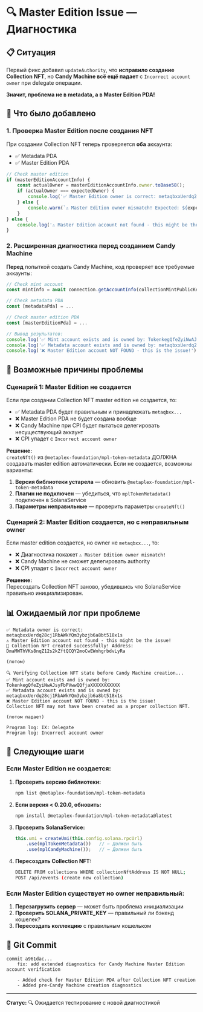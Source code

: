 # 🔍 Master Edition Issue — Диагностика

## 📋 Ситуация

Первый фикс добавил `updateAuthority`, что **исправило создание Collection NFT**, но 
**Candy Machine всё ещё падает** с `Incorrect account owner` при delegate операции.

**Значит, проблема не в metadata, а в Master Edition PDA!**

## 🔧 Что было добавлено

### 1. Проверка Master Edition после создания NFT

При создании Collection NFT теперь проверяется **оба** аккаунта:
- ✅ Metadata PDA
- ✅ Master Edition PDA

```typescript
// Check master edition
if (masterEditionAccountInfo) {
    const actualOwner = masterEditionAccountInfo.owner.toBase58();
    if (actualOwner === expectedOwner) {
        console.log('✅ Master Edition owner is correct: metaqbxxUerdq28cj1RbAWkYQm3ybzjb6a8bt518x1s');
    } else {
        console.warn(`⚠️ Master Edition owner mismatch! Expected: ${expectedOwner}, Got: ${actualOwner}`);
    }
} else {
    console.log('⚠️ Master Edition account not found - this might be the issue!');
}
```

### 2. Расширенная диагностика перед созданием Candy Machine

**Перед** попыткой создать Candy Machine, код проверяет все требуемые аккаунты:

```typescript
// Check mint account
const mintInfo = await connection.getAccountInfo(collectionMintPublicKey);

// Check metadata PDA
const [metadataPda] = ...

// Check master edition PDA
const [masterEditionPda] = ...

// Вывод результатов:
console.log('✅ Mint account exists and is owned by: TokenkegQfeZyiNwAJsyFbPVwwQQfjasRRicxo6tnk');
console.log('✅ Metadata account exists and is owned by: metaqbxxUerdq28cj1RbAWkYQm3ybzjb6a8bt518x1s');
console.log('❌ Master Edition account NOT FOUND - this is the issue!');
```

## 🎯 Возможные причины проблемы

### Сценарий 1: Master Edition не создается

Если при создании Collection NFT master edition не создается, то:
- ✅ Metadata PDA будет правильным и принадлежать `metaqbxx...`
- ❌ Master Edition PDA не будет создана вообще
- ❌ Candy Machine при CPI будет пытаться делегировать несуществующий аккаунт
- ❌ CPI упадет с `Incorrect account owner`

**Решение:**  
`createNft()` из `@metaplex-foundation/mpl-token-metadata` ДОЛЖНА создавать master edition автоматически. 
Если не создается, возможны варианты:

1. **Версия библиотеки устарела** — обновить `@metaplex-foundation/mpl-token-metadata`
2. **Плагин не подключен** — убедиться, что `mplTokenMetadata()` подключен в SolanaService
3. **Параметры неправильные** — проверить параметры `createNft()`

### Сценарий 2: Master Edition создается, но с неправильным owner

Если master edition создается, но owner не `metaqbxx...`, то:
- ❌ Диагностика покажет `⚠️ Master Edition owner mismatch!`
- ❌ Candy Machine не сможет делегировать authority
- ❌ CPI упадет с `Incorrect account owner`

**Решение:**  
Пересоздать Collection NFT заново, убедившись что SolanaService правильно инициализирован.

## 📊 Ожидаемый лог при проблеме

```
✅ Metadata owner is correct: metaqbxxUerdq28cj1RbAWkYQm3ybzjb6a8bt518x1s
⚠️ Master Edition account not found - this might be the issue!
🎉 Collection NFT created successfully! Address: DmaMWThVKs8nqZ12s2kZftQCQY2moCwEWnhgrbdvLyRa

(потом)

🔍 Verifying Collection NFT state before Candy Machine creation...
✅ Mint account exists and is owned by: TokenkegQfeZyiNwAJsyFbPVwwQQfjaXXXXXXXXXXX
✅ Metadata account exists and is owned by: metaqbxxUerdq28cj1RbAWkYQm3ybzjb6a8bt518x1s
❌ Master Edition account NOT FOUND - this is the issue!
Collection NFT may not have been created as a proper collection NFT.

(потом падает)

Program log: IX: Delegate
Program log: Incorrect account owner
```

## 🔧 Следующие шаги

### Если Master Edition не создается:

1. **Проверить версию библиотеки:**
   ```bash
   npm list @metaplex-foundation/mpl-token-metadata
   ```

2. **Если версия < 0.20.0, обновить:**
   ```bash
   npm install @metaplex-foundation/mpl-token-metadata@latest
   ```

3. **Проверить SolanaService:**
   ```typescript
   this.umi = createUmi(this.config.solana.rpcUrl)
       .use(mplTokenMetadata())   // ← Должен быть
       .use(mplCandyMachine());   // ← Должен быть
   ```

4. **Пересоздать Collection NFT:**
   ```bash
   DELETE FROM collections WHERE collectionNftAddress IS NOT NULL;
   POST /api/events (create new collection)
   ```

### Если Master Edition существует но owner неправильный:

1. **Перезагрузить сервер** — может быть проблема инициализации
2. **Проверить SOLANA_PRIVATE_KEY** — правильный ли бэкенд кошелек?
3. **Пересоздать коллекцию** с правильным кошельком

## 📝 Git Commit

```
commit a961dac...
    fix: add extended diagnostics for Candy Machine Master Edition account verification
    
    - Added check for Master Edition PDA after Collection NFT creation
    - Added pre-Candy Machine creation diagnostics
```

---

**Статус:** 🔍 Ожидается тестирование с новой диагностикой
